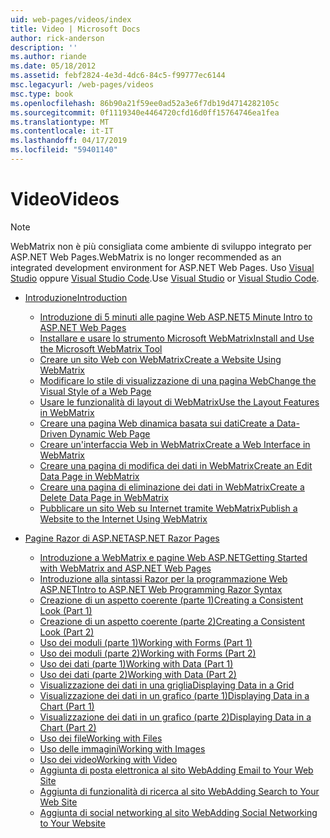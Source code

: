 ```yaml
---
uid: web-pages/videos/index
title: Video | Microsoft Docs
author: rick-anderson
description: ''
ms.author: riande
ms.date: 05/18/2012
ms.assetid: febf2824-4e3d-4dc6-84c5-f99777ec6144
msc.legacyurl: /web-pages/videos
msc.type: book
ms.openlocfilehash: 86b90a21f59ee0ad52a3e6f7db19d4714282105c
ms.sourcegitcommit: 0f1119340e4464720cfd16d0ff15764746ea1fea
ms.translationtype: MT
ms.contentlocale: it-IT
ms.lasthandoff: 04/17/2019
ms.locfileid: "59401140"
---
```

# <a name="videos"></a><span data-ttu-id="8e329-102">Video</span><span class="sxs-lookup"><span data-stu-id="8e329-102">Videos</span></span>


> [!NOTE] 
> <span data-ttu-id="8e329-103">WebMatrix non è più consigliata come ambiente di sviluppo integrato per ASP.NET Web Pages.</span><span class="sxs-lookup"><span data-stu-id="8e329-103">WebMatrix is no longer recommended as an integrated development environment for ASP.NET Web Pages.</span></span> <span data-ttu-id="8e329-104">Uso [Visual Studio](xref:aspnet/web-pages/overview/getting-started/program-asp-net-web-pages-in-visual-studio) oppure [Visual Studio Code](https://code.visualstudio.com/).</span><span class="sxs-lookup"><span data-stu-id="8e329-104">Use [Visual Studio](xref:aspnet/web-pages/overview/getting-started/program-asp-net-web-pages-in-visual-studio) or [Visual Studio Code](https://code.visualstudio.com/).</span></span>

- [<span data-ttu-id="8e329-105">Introduzione</span><span class="sxs-lookup"><span data-stu-id="8e329-105">Introduction</span></span>](introduction/index.md)

    - [<span data-ttu-id="8e329-106">Introduzione di 5 minuti alle pagine Web ASP.NET</span><span class="sxs-lookup"><span data-stu-id="8e329-106">5 Minute Intro to ASP.NET Web Pages</span></span>](introduction/5-minute-introduction-to-aspnet-web-pages.md)
    - [<span data-ttu-id="8e329-107">Installare e usare lo strumento Microsoft WebMatrix</span><span class="sxs-lookup"><span data-stu-id="8e329-107">Install and Use the Microsoft WebMatrix Tool</span></span>](introduction/install-and-use-the-microsoft-webmatrix-tool.md)
    - [<span data-ttu-id="8e329-108">Creare un sito Web con WebMatrix</span><span class="sxs-lookup"><span data-stu-id="8e329-108">Create a Website Using WebMatrix</span></span>](introduction/create-a-website-using-webmatrix.md)
    - [<span data-ttu-id="8e329-109">Modificare lo stile di visualizzazione di una pagina Web</span><span class="sxs-lookup"><span data-stu-id="8e329-109">Change the Visual Style of a Web Page</span></span>](introduction/change-the-visual-style-of-a-web-page.md)
    - [<span data-ttu-id="8e329-110">Usare le funzionalità di layout di WebMatrix</span><span class="sxs-lookup"><span data-stu-id="8e329-110">Use the Layout Features in WebMatrix</span></span>](introduction/use-the-layout-features-in-webmatrix.md)
    - [<span data-ttu-id="8e329-111">Creare una pagina Web dinamica basata sui dati</span><span class="sxs-lookup"><span data-stu-id="8e329-111">Create a Data-Driven Dynamic Web Page</span></span>](introduction/create-a-data-driven-dynamic-web-page.md)
    - [<span data-ttu-id="8e329-112">Creare un'interfaccia Web in WebMatrix</span><span class="sxs-lookup"><span data-stu-id="8e329-112">Create a Web Interface in WebMatrix</span></span>](introduction/create-a-web-interface-in-webmatrix.md)
    - [<span data-ttu-id="8e329-113">Creare una pagina di modifica dei dati in WebMatrix</span><span class="sxs-lookup"><span data-stu-id="8e329-113">Create an Edit Data Page in WebMatrix</span></span>](introduction/create-an-edit-data-page-in-webmatrix.md)
    - [<span data-ttu-id="8e329-114">Creare una pagina di eliminazione dei dati in WebMatrix</span><span class="sxs-lookup"><span data-stu-id="8e329-114">Create a Delete Data Page in WebMatrix</span></span>](introduction/create-a-delete-data-page-in-webmatrix.md)
    - [<span data-ttu-id="8e329-115">Pubblicare un sito Web su Internet tramite WebMatrix</span><span class="sxs-lookup"><span data-stu-id="8e329-115">Publish a Website to the Internet Using WebMatrix</span></span>](introduction/publish-a-website-to-the-internet-using-webmatrix.md)
- [<span data-ttu-id="8e329-116">Pagine Razor di ASP.NET</span><span class="sxs-lookup"><span data-stu-id="8e329-116">ASP.NET Razor Pages</span></span>](aspnet-razor-pages/index.md)

    - [<span data-ttu-id="8e329-117">Introduzione a WebMatrix e pagine Web ASP.NET</span><span class="sxs-lookup"><span data-stu-id="8e329-117">Getting Started with WebMatrix and ASP.NET Web Pages</span></span>](aspnet-razor-pages/getting-started-with-webmatrix-and-aspnet-web-pages.md)
    - [<span data-ttu-id="8e329-118">Introduzione alla sintassi Razor per la programmazione Web ASP.NET</span><span class="sxs-lookup"><span data-stu-id="8e329-118">Intro to ASP.NET Web Programming Razor Syntax</span></span>](aspnet-razor-pages/introduction-to-aspnet-web-programming-using-the-razor-syntax.md)
    - [<span data-ttu-id="8e329-119">Creazione di un aspetto coerente (parte 1)</span><span class="sxs-lookup"><span data-stu-id="8e329-119">Creating a Consistent Look (Part 1)</span></span>](aspnet-razor-pages/creating-a-consistent-look-part-1.md)
    - [<span data-ttu-id="8e329-120">Creazione di un aspetto coerente (parte 2)</span><span class="sxs-lookup"><span data-stu-id="8e329-120">Creating a Consistent Look (Part 2)</span></span>](aspnet-razor-pages/creating-a-consistent-look-part-2.md)
    - [<span data-ttu-id="8e329-121">Uso dei moduli (parte 1)</span><span class="sxs-lookup"><span data-stu-id="8e329-121">Working with Forms (Part 1)</span></span>](aspnet-razor-pages/working-with-forms-part-1.md)
    - [<span data-ttu-id="8e329-122">Uso dei moduli (parte 2)</span><span class="sxs-lookup"><span data-stu-id="8e329-122">Working with Forms (Part 2)</span></span>](aspnet-razor-pages/working-with-forms-part-2.md)
    - [<span data-ttu-id="8e329-123">Uso dei dati (parte 1)</span><span class="sxs-lookup"><span data-stu-id="8e329-123">Working with Data (Part 1)</span></span>](aspnet-razor-pages/working-with-data-part-1.md)
    - [<span data-ttu-id="8e329-124">Uso dei dati (parte 2)</span><span class="sxs-lookup"><span data-stu-id="8e329-124">Working with Data (Part 2)</span></span>](aspnet-razor-pages/working-with-data-part-2.md)
    - [<span data-ttu-id="8e329-125">Visualizzazione dei dati in una griglia</span><span class="sxs-lookup"><span data-stu-id="8e329-125">Displaying Data in a Grid</span></span>](aspnet-razor-pages/displaying-data-in-a-grid.md)
    - [<span data-ttu-id="8e329-126">Visualizzazione dei dati in un grafico (parte 1)</span><span class="sxs-lookup"><span data-stu-id="8e329-126">Displaying Data in a Chart (Part 1)</span></span>](aspnet-razor-pages/displaying-data-in-a-chart-part-1.md)
    - [<span data-ttu-id="8e329-127">Visualizzazione dei dati in un grafico (parte 2)</span><span class="sxs-lookup"><span data-stu-id="8e329-127">Displaying Data in a Chart (Part 2)</span></span>](aspnet-razor-pages/displaying-data-in-a-chart-part-2.md)
    - [<span data-ttu-id="8e329-128">Uso dei file</span><span class="sxs-lookup"><span data-stu-id="8e329-128">Working with Files</span></span>](aspnet-razor-pages/working-with-files.md)
    - [<span data-ttu-id="8e329-129">Uso delle immagini</span><span class="sxs-lookup"><span data-stu-id="8e329-129">Working with Images</span></span>](aspnet-razor-pages/working-with-images.md)
    - [<span data-ttu-id="8e329-130">Uso dei video</span><span class="sxs-lookup"><span data-stu-id="8e329-130">Working with Video</span></span>](aspnet-razor-pages/working-with-video.md)
    - [<span data-ttu-id="8e329-131">Aggiunta di posta elettronica al sito Web</span><span class="sxs-lookup"><span data-stu-id="8e329-131">Adding Email to Your Web Site</span></span>](aspnet-razor-pages/adding-email-to-your-web-site.md)
    - [<span data-ttu-id="8e329-132">Aggiunta di funzionalità di ricerca al sito Web</span><span class="sxs-lookup"><span data-stu-id="8e329-132">Adding Search to Your Web Site</span></span>](aspnet-razor-pages/adding-search-to-your-web-site.md)
    - [<span data-ttu-id="8e329-133">Aggiunta di social networking al sito Web</span><span class="sxs-lookup"><span data-stu-id="8e329-133">Adding Social Networking to Your Website</span></span>](aspnet-razor-pages/adding-social-networking-to-your-website.md)
